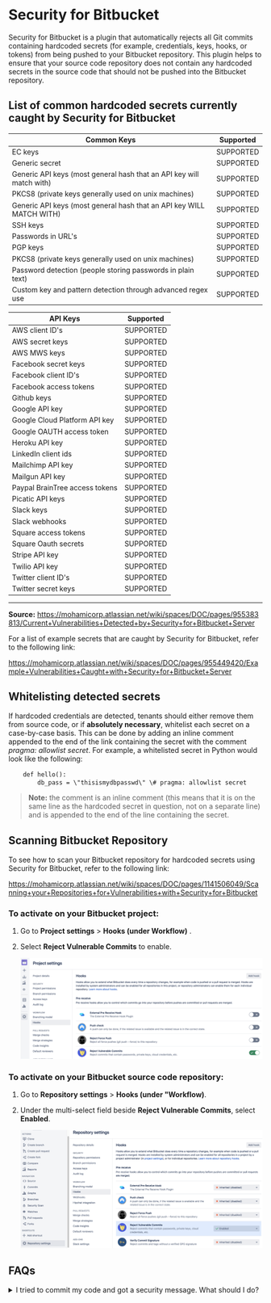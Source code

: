 # Security for Bitbucket

Security for Bitbucket is a plugin that automatically rejects all Git commits containing hardcoded secrets (for example, credentials, keys, hooks, or tokens) from being pushed to your Bitbucket repository. This plugin helps to ensure that your source code repository does not contain any hardcoded secrets in the source code that should not be pushed into the Bitbucket repository.

## List of common hardcoded secrets currently caught by Security for Bitbucket

  | **Common Keys** | **Supported** |
  | --- | --- | 
  | EC keys | SUPPORTED |
  | Generic secret | SUPPORTED |
  | Generic API keys (most general hash that an API key  will match with) | SUPPORTED |                            
  | PKCS8 (private keys generally used on unix machines) | SUPPORTED |                                            
  | Generic API keys (most general hash that an API key WILL MATCH WITH) | SUPPORTED |                                  
  | SSH keys | SUPPORTED |
  | Passwords in URL\'s | SUPPORTED |
  | PGP keys | SUPPORTED |
  | PKCS8 (private keys generally used on unix machines) | SUPPORTED |                                        
  | Password detection (people storing passwords in plain text) | SUPPORTED |                                       
  | Custom key and pattern detection through advanced regex use |  SUPPORTED |
                                     

| **API Keys** | **Supported** |
| --- | --- | 
  | AWS client ID\'s | SUPPORTED |
  | AWS secret keys| SUPPORTED |
  | AWS MWS keys   | SUPPORTED |
  | Facebook secret keys | SUPPORTED |
  | Facebook client ID\'s| SUPPORTED |
  | Facebook access tokens | SUPPORTED |
  | Github keys    | SUPPORTED |
  | Google API key | SUPPORTED |
  | Google Cloud Platform API key | SUPPORTED |
  | Google OAUTH access token     | SUPPORTED |
  | Heroku API key | SUPPORTED |
  | LinkedIn client ids  | SUPPORTED |
  | Mailchimp API key| SUPPORTED |
  | Mailgun API key| SUPPORTED |
  | Paypal BrainTree access tokens| SUPPORTED |
  | Picatic API keys | SUPPORTED |
  | Slack keys     | SUPPORTED |
  | Slack webhooks | SUPPORTED |
  | Square access tokens | SUPPORTED |
  | Square Oauth secrets | SUPPORTED |
  | Stripe API key | SUPPORTED |
  | Twilio API key | SUPPORTED |
  | Twitter client ID\'s | SUPPORTED |
  | Twitter secret keys  | SUPPORTED |
  
---  

**Source:** <https://mohamicorp.atlassian.net/wiki/spaces/DOC/pages/955383813/Current+Vulnerabilities+Detected+by+Security+for+Bitbucket+Server>

For a list of example secrets that are caught by Security for Bitbucket, refer to the following link:

<https://mohamicorp.atlassian.net/wiki/spaces/DOC/pages/955449420/Example+Vulnerabilities+Caught+with+Security+for+Bitbucket+Server>

## Whitelisting detected secrets

If hardcoded credentials are detected, tenants should either remove them from source code, or if **absolutely necessary**, whitelist each secret on a case-by-case basis. This can be done by adding an inline comment appended to the end of the link containing the secret with the comment *pragma: allowlist secret*. For example, a whitelisted secret in Python would look like the following:

```
    def hello():
        db_pass = \"thisismydbpasswd\" \# pragma: allowlist secret
```

>**Note:** the comment is an inline comment (this means that it is on the same line as the hardcoded secret in question, not on a separate line) and is appended to the end of the line containing the secret.

## Scanning Bitbucket Repository

To see how to scan your Bitbucket repository for hardcoded secrets using Security for Bitbucket, refer to the following link:

<https://mohamicorp.atlassian.net/wiki/spaces/DOC/pages/1141506049/Scanning+your+Repositories+for+Vulnerabilities+with+Security+for+Bitbucket>

### To activate on your Bitbucket project:

1. Go to **Project settings** > **Hooks (under Workflow)** .
2. Select **Reject Vulnerable Commits** to enable.

    ![Activate Bitbucket Project](ship-bitbucket-security-activate-project.png)

### To activate on your Bitbucket source code repository:

1. Go to **Repository settings** > **Hooks (under "Workflow)**.
1. Under the multi-select field beside **Reject Vulnerable Commits**, select **Enabled**.

    ![Activate Bitbucket Repo](ship-bitbucket-security-activate-repo.png)

## FAQs

<details>
<summary>I tried to commit my code and got a security message. What should I do?
</summary>
<br>
If you tried to commit a code with some hardcoded password or keys, you
may see this security message like the one below. 

<br >

  ![Security for Bitbucket FAQ Commit](ship-bitbucket-security-faq-commit.png)


Notice the error on the finding at line 5. You will notice that security for Bitbucket assumed as a hardcoded secret key. To resolve this, you can complete one of the following steps:

- You can store your secrets in a more secure manner as a best
practice
- Add a comment `pragma: allowlist secret` to whitelist
your hardcoded secret key if **absolutely necessary**. 
</details>
